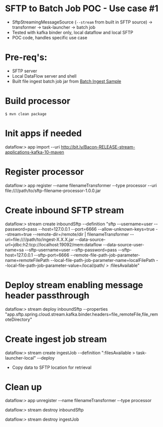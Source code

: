 # SFTP to Batch Job POC -  Use case #1

* SftpStreamingMessageSource (`--stream` from built in SFTP source) -> transformer -> task-launcher -> batch job
* Tested with kafka binder only, local dataflow and local SFTP
* POC code, handles specific use case

# Pre-req's:
* SFTP server
* Local DataFlow server and shell
* Built file ingest batch job jar from [Batch Ingest Sample](https://github.com/spring-cloud/spring-cloud-dataflow-samples/tree/master/batch/file-ingest)

# Build processor
```
$ mvn clean package
```

# Init apps if needed

dataflow:> app import --uri http://bit.ly/Bacon-RELEASE-stream-applications-kafka-10-maven

# Register processor

dataflow:> app register --name filenameTransformer --type processor --uri file:////path/to/sftp-filename-processor-1.0.0.jar

# Create inbound SFTP stream

dataflow:> stream create inboundSftp --definition "sftp --username=user --password=pass --host=127.0.0.1 --port=6666 --allow-unknown-keys=true --stream=true --remote-dir=/remote/dir | filenameTransformer --uri=file:////path/to/ingest-X.X.X.jar --data-source-url=jdbc:h2:tcp://localhost:19092/mem:dataflow --data-source-user-name=sa --sftp-username=user --sftp-password=pass --sftp-host=127.0.0.1 --sftp-port=6666 --remote-file-path-job-parameter-name=remoteFilePath --local-file-path-job-parameter-name=localFilePath --local-file-path-job-parameter-value=/local/path/ > :filesAvailable"

# Deploy stream enabling message header passthrough

dataflow:> stream deploy inboundSftp --properties "app.sftp.spring.cloud.stream.kafka.binder.headers=file_remoteFile,file_remoteDirectory"

# Create ingest job stream

dataflow:> stream create ingestJob --definition ":filesAvailable > task-launcher-local" --deploy

* Copy data to SFTP location for retrieval

# Clean up

dataflow:> app unregister --name filenameTransformer --type processor

dataflow:> stream destroy inboundSftp

dataflow:> stream destroy ingestJob

